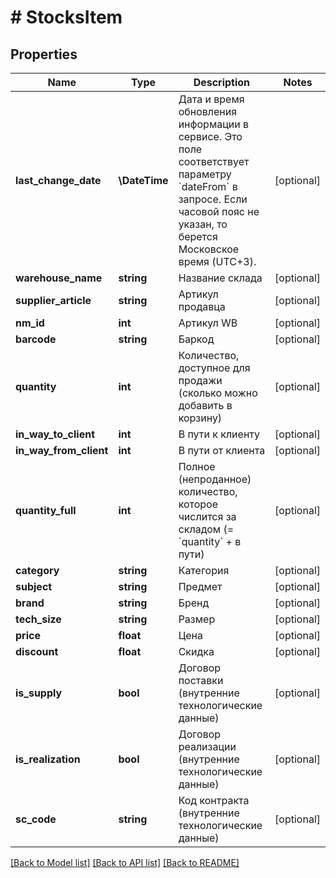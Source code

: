 # # StocksItem

## Properties

Name | Type | Description | Notes
------------ | ------------- | ------------- | -------------
**last_change_date** | **\DateTime** | Дата и время обновления информации в сервисе. Это поле соответствует параметру &#x60;dateFrom&#x60; в запросе. Если часовой пояс не указан, то берется Московское время (UTC+3). | [optional]
**warehouse_name** | **string** | Название склада | [optional]
**supplier_article** | **string** | Артикул продавца | [optional]
**nm_id** | **int** | Артикул WB | [optional]
**barcode** | **string** | Баркод | [optional]
**quantity** | **int** | Количество, доступное для продажи (сколько можно добавить в корзину) | [optional]
**in_way_to_client** | **int** | В пути к клиенту | [optional]
**in_way_from_client** | **int** | В пути от клиента | [optional]
**quantity_full** | **int** | Полное (непроданное) количество, которое числится за складом (&#x3D; &#x60;quantity&#x60; + в пути) | [optional]
**category** | **string** | Категория | [optional]
**subject** | **string** | Предмет | [optional]
**brand** | **string** | Бренд | [optional]
**tech_size** | **string** | Размер | [optional]
**price** | **float** | Цена | [optional]
**discount** | **float** | Скидка | [optional]
**is_supply** | **bool** | Договор поставки (внутренние технологические данные) | [optional]
**is_realization** | **bool** | Договор реализации (внутренние технологические данные) | [optional]
**sc_code** | **string** | Код контракта (внутренние технологические данные) | [optional]

[[Back to Model list]](../../README.md#models) [[Back to API list]](../../README.md#endpoints) [[Back to README]](../../README.md)

